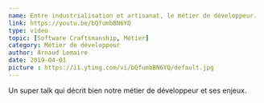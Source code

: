 ```yaml
---
name: Entre industrialisation et artisanat, le métier de développeur.
link: https://youtu.be/bQfumbBN6YQ
type: video
topic: [Software Craftsmanship, Métier]
category: Métier de développeur
author: Arnaud Lemaire
date: 2019-04-01
picture : https://i1.ytimg.com/vi/bQfumbBN6YQ/default.jpg
---
```

Un super talk qui décrit bien notre métier de développeur et ses enjeux.

